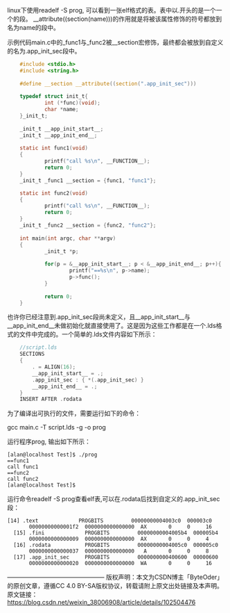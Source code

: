  

linux下使用readelf -S prog, 可以看到一张elf格式的表。表中以.开头的是一个一个的段。 __attribute((section(name)))的作用就是将被该属性修饰的符号都放到名为name的段中。

示例代码main.c中的_func1与_func2被__section宏修饰，最终都会被放到自定义的名为.app_init_sec段中。
~~~c
    #include <stdio.h>
    #include <string.h>
     
    #define __section __attribute((section(".app_init_sec")))
     
    typedef struct init_t{
            int (*func)(void);
            char *name;
    }_init_t;
     
    _init_t __app_init_start__;
    _init_t __app_init_end__;
     
    static int func1(void)
    {
            printf("call %s\n", __FUNCTION__);
            return 0;
    }
    _init_t _func1 __section = {func1, "func1"};

    static int func2(void)
    {
            printf("call %s\n", __FUNCTION__);
            return 0;
    }
    _init_t _func2 __section = {func2, "func2"};
     
    int main(int argc, char **argv)
    {
            _init_t *p;
     
            for(p = &__app_init_start__; p < &__app_init_end__; p++){
                    printf("==%s\n", p->name);
                    p->func();
            }
     
            return 0;
    }
~~~
也许你已经注意到.app_init_sec段尚未定义，且__app_init_start__与__app_init_end__未做初始化就直接使用了。这是因为这些工作都是在一个.lds格式的文件中完成的。一个简单的.lds文件内容如下所示：
~~~c
    //script.lds
    SECTIONS
    {
        . = ALIGN(16);
        __app_init_start__ = .;
        .app_init_sec : { *(.app_init_sec) }
        __app_init_end__ = .;
    }
    INSERT AFTER .rodata
~~~
为了编译出可执行的文件，需要运行如下的命令：

gcc main.c -T script.lds -g -o prog

 

运行程序prog, 输出如下所示：
~~~
[alan@localhost Test]$ ./prog
==func1
call func1
==func2
call func2
[alan@localhost Test]$
~~~


运行命令readelf -S prog查看elf表,可以在.rodata后找到自定义的.app_init_sec段：
~~~
[14] .text             PROGBITS         00000000004003c0  000003c0
       00000000000001f2  0000000000000000  AX       0     0     16
  [15] .fini             PROGBITS         00000000004005b4  000005b4
       0000000000000009  0000000000000000  AX       0     0     4
  [16] .rodata           PROGBITS         00000000004005c0  000005c0
       0000000000000037  0000000000000000   A       0     0     8
  [17] .app_init_sec     PROGBITS         0000000000400600  00000600
       0000000000000020  0000000000000000  WA       0     0     16
~~~
————————————————
版权声明：本文为CSDN博主「ByteOder」的原创文章，遵循CC 4.0 BY-SA版权协议，转载请附上原文出处链接及本声明。
原文链接：https://blog.csdn.net/weixin_38006908/article/details/102504476
